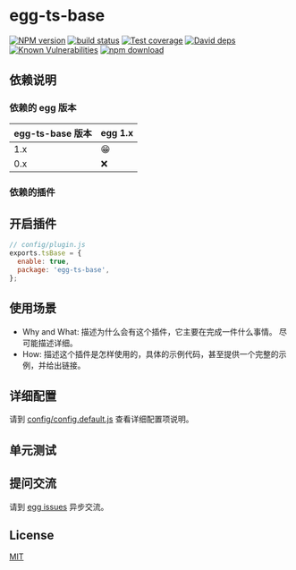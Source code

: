 # egg-ts-base

[![NPM version][npm-image]][npm-url]
[![build status][travis-image]][travis-url]
[![Test coverage][codecov-image]][codecov-url]
[![David deps][david-image]][david-url]
[![Known Vulnerabilities][snyk-image]][snyk-url]
[![npm download][download-image]][download-url]

[npm-image]: https://img.shields.io/npm/v/egg-ts-base.svg?style=flat-square
[npm-url]: https://npmjs.org/package/egg-ts-base
[travis-image]: https://img.shields.io/travis/eggjs/egg-ts-base.svg?style=flat-square
[travis-url]: https://travis-ci.org/eggjs/egg-ts-base
[codecov-image]: https://img.shields.io/codecov/c/github/eggjs/egg-ts-base.svg?style=flat-square
[codecov-url]: https://codecov.io/github/eggjs/egg-ts-base?branch=master
[david-image]: https://img.shields.io/david/eggjs/egg-ts-base.svg?style=flat-square
[david-url]: https://david-dm.org/eggjs/egg-ts-base
[snyk-image]: https://snyk.io/test/npm/egg-ts-base/badge.svg?style=flat-square
[snyk-url]: https://snyk.io/test/npm/egg-ts-base
[download-image]: https://img.shields.io/npm/dm/egg-ts-base.svg?style=flat-square
[download-url]: https://npmjs.org/package/egg-ts-base

<!--
Description here.
-->

## 依赖说明

### 依赖的 egg 版本

egg-ts-base 版本 | egg 1.x
--- | ---
1.x | 😁
0.x | ❌

### 依赖的插件
<!--

如果有依赖其它插件，请在这里特别说明。如

- security
- multipart

-->

## 开启插件

```js
// config/plugin.js
exports.tsBase = {
  enable: true,
  package: 'egg-ts-base',
};
```

## 使用场景

- Why and What: 描述为什么会有这个插件，它主要在完成一件什么事情。
尽可能描述详细。
- How: 描述这个插件是怎样使用的，具体的示例代码，甚至提供一个完整的示例，并给出链接。

## 详细配置

请到 [config/config.default.js](config/config.default.js) 查看详细配置项说明。

## 单元测试

<!-- 描述如何在单元测试中使用此插件，例如 schedule 如何触发。无则省略。-->

## 提问交流

请到 [egg issues](https://github.com/eggjs/egg/issues) 异步交流。

## License

[MIT](LICENSE)
